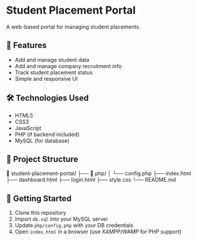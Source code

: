 # Student Placement Portal

A web-based portal for managing student placements.

## 🔧 Features

- Add and manage student data
- Add and manage company recruitment info
- Track student placement status
- Simple and responsive UI

## 🛠 Technologies Used

- HTML5
- CSS3
- JavaScript
- PHP (if backend included)
- MySQL (for database)

## 📂 Project Structure

📁 student-placement-portal/
├── 📁 php/
│   └── config.php
├── index.html
├── dashboard.html
├── login.html
├── style.css
└── README.md

## 🚀 Getting Started

1. Clone this repository
2. Import `db.sql` into your MySQL server
3. Update `php/config.php` with your DB credentials
4. Open `index.html` in a browser (use XAMPP/WAMP for PHP support)
